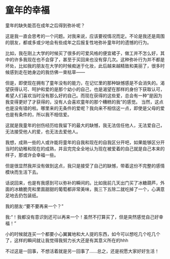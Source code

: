 # 童年的幸福

童年的缺失能否在成年之后得到弥补呢？

这是我一直会思考的一个问题。对我来说，应该要视情况而定。不论是我还是周围的朋友，都或多或少地会有些成年之后报复性地弥补童年时的遗憾的行为。

比如，我在刚上大学的时候买了很多的可爱风格的便宜裙子，做工并不怎么好，其中的许多我现在也不会穿了，甚至于买回来也没有穿几次。这种弥补行为并不都是坏处，比如我的朋友在大学的时候痴迷于化妆，此后越来越精致和美丽了，很多时候感到走在她身边的我仿佛一束枯草——

但是，即使现在拥有了童年没有的能力，在记忆里的那种缺憾感是不会消失的。渴望获得认可、呵护和爱的是那个幼小的自己，也是渴望在那样的身份下获取认可，希望人们喜欢当时没有那么好的自己。而现在获得的这些爱，总会有一种“是因为我变得更好了才获得的，没有人会喜欢童年的那个糟糕的我”的感觉。
当然，这点也是没有错的啦。哪里来的无条件的爱呢？我向来不相信这一点，即使是父母的爱也是有条件的，所以我不相信爱。

这就是我童年的创伤经历给我留下的最大的缺憾，我无法信任他人，无法爱自己，无法接受他人的爱，也无法去爱他人。

我想，成熟一些的人或许能将童年的自我和现在的自我区分开吧，如果能够区分开当时的幼稚和现在的成熟，并且完完全全地认为现在被爱着的自己就是自己本来的样子，那或许会幸福一些。

但是很显然我并没有做到这点，我只是接受了自己的缺憾，带着这份不完整的感情模块而生活下去。

话说回来，也是有我感到可以弥补的瞬间的。比如我前几天出门买了冰糖葫芦，外面的冰糖脆壳和里面甜甜的葡萄都非常美味，我三下五除二就吃掉了一个，心满意足地去扔包装纸。

我的朋友:“要不要再来一个？”

我:“！我都没有意识到还可以再来一个！虽然不打算买了，但是突然感觉自己好幸福！”

小的时候就连买一个都要小心翼翼地和大人提的东西，如今可以想吃几个吃几个了，这样的瞬间就让我觉得我努力长大还是有其意义所在的hhh

不过这是一回事，不想活着就是另一回事了……总之，还是祝愿大家好好生活！